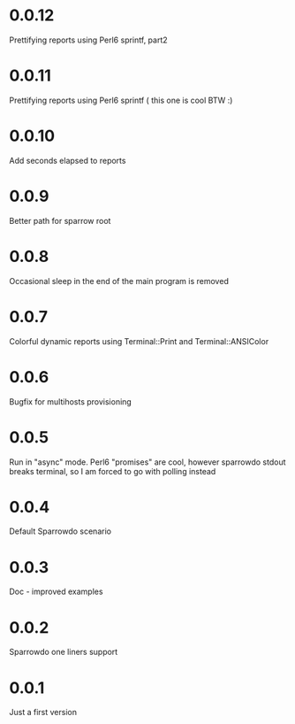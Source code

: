 # 0.0.12

Prettifying reports using Perl6 sprintf, part2

# 0.0.11

Prettifying reports using Perl6 sprintf ( this one is cool BTW :)

# 0.0.10

Add seconds elapsed to reports

# 0.0.9

Better path for sparrow root

# 0.0.8

Occasional sleep in the end of the main program is removed

# 0.0.7

Colorful dynamic reports using Terminal::Print and Terminal::ANSIColor

# 0.0.6

Bugfix for multihosts provisioning 

# 0.0.5

Run in "async" mode. Perl6 "promises" are cool, however sparrowdo stdout breaks terminal, so I am forced to go with polling instead 

# 0.0.4

Default Sparrowdo scenario

# 0.0.3

Doc - improved examples

# 0.0.2

Sparrowdo one liners support

# 0.0.1

Just a first version



